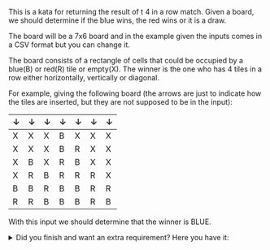 This is a kata for returning the result of t 4 in a row match. Given a board, we should determine if the blue wins, the red wins or it is a draw.

The board will be a 7x6 board and in the example given the inputs comes in a CSV format but you can change it.

The board consists of a rectangle of cells that could be occupied by a blue(B) or red(R) tile or empty(X). The winner is the one who has 4 tiles in a row either horizontally, vertically or diagonal.

For example, giving the following board (the arrows are just to indicate how the tiles are inserted, but they are not supposed to be in the input):

|↓|↓|↓|↓|↓|↓|↓|
|-|-|-|-|-|-|-|
|X|X|X|B|X|X|X|
|X|X|X|B|R|X|X|
|X|B|X|R|B|X|X|
|X|R|B|R|R|R|X|
|B|B|R|B|B|R|R|
|R|R|B|B|B|R|B|

With this input we should determine that the winner is BLUE.


<details><summary>Did you finish and want an extra requirement? Here you have it:</summary>
  <p>
   check if the result of a match is valid. For example, it can't have an empty cell bellow a blue or red tile or it can't have 2 winners or the number of tiles is not correct according to the turns (|B count - R count| should be 0 or 1)
  </p>
</details><br><br>

